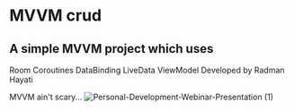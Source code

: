 # MVVM crud
## A simple **MVVM** project which uses
Room Coroutines DataBinding LiveData ViewModel
Developed by Radman Hayati

MVVM ain't scary...
![Personal-Development-Webinar-Presentation (1)](https://user-images.githubusercontent.com/72970748/113918949-43328500-97f8-11eb-96c9-3e00ea84c9e5.jpg)
